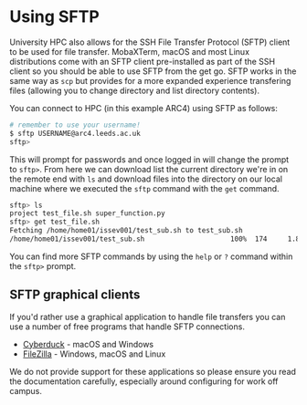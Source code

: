 # Using SFTP

University HPC also allows for the SSH File Transfer Protocol (SFTP) client to be used for file transfer. MobaXTerm, macOS and most Linux distributions come with an SFTP client pre-installed as part of the SSH client so you should be able to use SFTP from the get go. SFTP works in the same way as `scp` but provides for a more expanded experience transfering files (allowing you to change directory and list directory contents).

You can connect to HPC (in this example ARC4) using SFTP as follows:

```bash
# remember to use your username!
$ sftp USERNAME@arc4.leeds.ac.uk
sftp>
```

This will prompt for passwords and once logged in will change the prompt to `sftp>`. From here we can download list the current directory we're in on the remote end with `ls` and download files into the directory on our local machine where we executed the `sftp` command with the `get` command.

```bash
sftp> ls
project test_file.sh super_function.py
sftp> get test_file.sh
Fetching /home/home01/issev001/test_sub.sh to test_sub.sh
/home/home01/issev001/test_sub.sh                     100%  174     1.8KB/s   00:00
```

You can find more SFTP commands by using the `help` or `?` command within the `sftp>` prompt.

## SFTP graphical clients

If you'd rather use a graphical application to handle file transfers you can use a number of free programs that handle SFTP connections.

- [Cyberduck](https://cyberduck.io/) - macOS and Windows
- [FileZilla](https://filezilla-project.org/) - Windows, macOS and Linux

We do not provide support for these applications so please ensure you read the documentation carefully, especially around configuring for work off campus.
